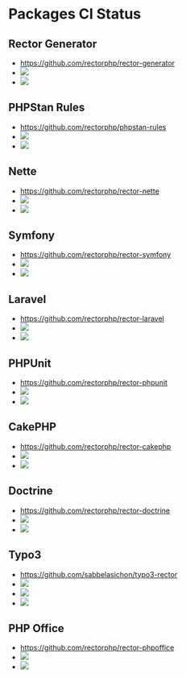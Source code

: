 # Packages CI Status

## Rector Generator

* https://github.com/rectorphp/rector-generator
* ![](https://github.com/rectorphp/rector-generator/actions/workflows/tests.yaml/badge.svg)
* ![](https://github.com/rectorphp/rector-generator/actions/workflows/code_analysis.yaml/badge.svg)

## PHPStan Rules

* https://github.com/rectorphp/phpstan-rules
* ![](https://github.com/rectorphp/phpstan-rules/actions/workflows/tests.yaml/badge.svg)
* ![](https://github.com/rectorphp/phpstan-rules/actions/workflows/code_analysis.yaml/badge.svg)

## Nette

* https://github.com/rectorphp/rector-nette
* ![](https://github.com/rectorphp/rector-nette/actions/workflows/tests.yaml/badge.svg)
* ![](https://github.com/rectorphp/rector-nette/actions/workflows/code_analysis.yaml/badge.svg)

## Symfony

* https://github.com/rectorphp/rector-symfony
* ![](https://github.com/rectorphp/rector-symfony/actions/workflows/tests.yaml/badge.svg)
* ![](https://github.com/rectorphp/rector-symfony/actions/workflows/code_analysis.yaml/badge.svg)

## Laravel

* https://github.com/rectorphp/rector-laravel
* ![](https://github.com/rectorphp/rector-laravel/actions/workflows/tests.yaml/badge.svg)
* ![](https://github.com/rectorphp/rector-laravel/actions/workflows/code_analysis.yaml/badge.svg)

## PHPUnit

* https://github.com/rectorphp/rector-phpunit
* ![](https://github.com/rectorphp/rector-phpunit/actions/workflows/tests.yaml/badge.svg)
* ![](https://github.com/rectorphp/rector-phpunit/actions/workflows/code_analysis.yaml/badge.svg)

## CakePHP

* https://github.com/rectorphp/rector-cakephp
* ![](https://github.com/rectorphp/rector-cakephp/actions/workflows/tests.yaml/badge.svg)
* ![](https://github.com/rectorphp/rector-cakephp/actions/workflows/code_analysis.yaml/badge.svg)

## Doctrine

* https://github.com/rectorphp/rector-doctrine
* ![](https://github.com/rectorphp/rector-doctrine/actions/workflows/tests.yaml/badge.svg)
* ![](https://github.com/rectorphp/rector-doctrine/actions/workflows/code_analysis.yaml/badge.svg)

## Typo3

* https://github.com/sabbelasichon/typo3-rector
* ![](https://github.com/sabbelasichon/typo3-rector/actions/workflows/tests.yaml/badge.svg)
* ![](https://github.com/sabbelasichon/typo3-rector/actions/workflows/phpstan.yaml/badge.svg)
* ![](https://github.com/sabbelasichon/typo3-rector/actions/workflows/rector.yaml/badge.svg)

## PHP Office

* https://github.com/rectorphp/rector-phpoffice
* ![](https://github.com/rectorphp/rector-phpoffice/actions/workflows/tests.yaml/badge.svg)
* ![](https://github.com/rectorphp/rector-phpoffice/actions/workflows/code_analysis.yaml/badge.svg)
